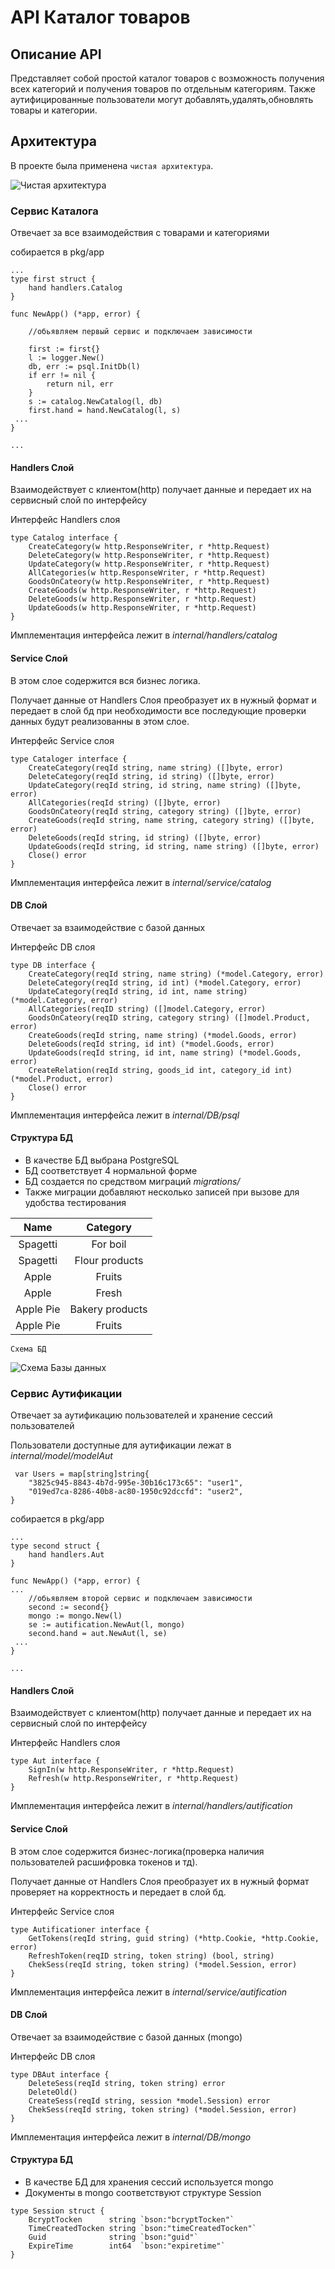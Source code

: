 # API Каталог товаров

## Описание API
 
Представляет собой простой каталог товаров с возможность получения всех категорий и получения товаров по отдельным категориям.
Также аутифицированные пользователи могут добавлять,удалять,обновлять товары и категории.


## Архитектура

В проекте была применена `чистая архитектура`.

![Чистая архитектура](/images/clean.png)

### Сервис Каталога 
Отвечает за все взаимодействия с товарами и категориями 

собирается в pkg/app

```
...
type first struct {
	hand handlers.Catalog
}

func NewApp() (*app, error) {

	//обьявляем первый сервис и подключаем зависимости

	first := first{}
	l := logger.New()
	db, err := psql.InitDb(l)
	if err != nil {
		return nil, err
	}
	s := catalog.NewCatalog(l, db)
	first.hand = hand.NewCatalog(l, s) 
 ...
}

...
```

#### Handlers Слой 
Взаимодействует с клиентом(http) получает данные и передает их на сервисный слой по интерфейсу 

Интерфейс Handlers слоя
```
type Catalog interface {
	CreateCategory(w http.ResponseWriter, r *http.Request)
	DeleteCategory(w http.ResponseWriter, r *http.Request)
	UpdateCategory(w http.ResponseWriter, r *http.Request)
	AllCategories(w http.ResponseWriter, r *http.Request)
	GoodsOnCateory(w http.ResponseWriter, r *http.Request)
	CreateGoods(w http.ResponseWriter, r *http.Request)
	DeleteGoods(w http.ResponseWriter, r *http.Request)
	UpdateGoods(w http.ResponseWriter, r *http.Request)
}
```
Имплементация интерфейса лежит в *internal/handlers/catalog*

#### Service Слой 
В этом слое содержится вся бизнес логика.

Получает данные от Handlers Слоя преобразует их в нужный формат и передает в слой бд при необходимости все последующие проверки данных будут реализованны в этом слое.

Интерфейс Service слоя 
``` 
type Cataloger interface {
	CreateCategory(reqId string, name string) ([]byte, error)
	DeleteCategory(reqId string, id string) ([]byte, error)
	UpdateCategory(reqId string, id string, name string) ([]byte, error)
	AllCategories(reqId string) ([]byte, error)
	GoodsOnCateory(reqId string, category string) ([]byte, error)
	CreateGoods(reqId string, name string, category string) ([]byte, error)
	DeleteGoods(reqId string, id string) ([]byte, error)
	UpdateGoods(reqId string, id string, name string) ([]byte, error)
	Close() error
}
```
Имплементация интерфейса лежит в *internal/service/catalog*

#### DB Слой 
Отвечает за взаимодействие с базой данных 

Интерфейс DB слоя 
```
type DB interface {
	CreateCategory(reqId string, name string) (*model.Category, error)
	DeleteCategory(reqId string, id int) (*model.Category, error)
	UpdateCategory(reqId string, id int, name string) (*model.Category, error)
	AllCategories(reqID string) ([]model.Category, error)
	GoodsOnCateory(reqID string, category string) ([]model.Product, error)
	CreateGoods(reqId string, name string) (*model.Goods, error)
	DeleteGoods(reqId string, id int) (*model.Goods, error)
	UpdateGoods(reqId string, id int, name string) (*model.Goods, error)
	CreateRelation(reqId string, goods_id int, category_id int) (*model.Product, error)
	Close() error
}
```

Имплементация интерфейса лежит в *internal/DB/psql* 

#### Структура БД 

- В качестве БД выбрана PostgreSQL 
- БД соответствует 4 нормальной форме
- БД создается по средством миграций *migrations/*
- Также миграции добавляют несколько записей при вызове для удобства тестирования

|Name|Category|
|:-:|:-:|
|Spagetti|For boil|
|Spagetti|Flour products|
|Apple|Fruits|
|Apple|Fresh|
|Apple Pie|Bakery products|
|Apple Pie|Fruits|

`Схема БД`

![Схема Базы данных](/images/CatalogDB.png)

### Сервис Аутификации

Отвечает за аутификацию пользователей и хранение сессий пользователей

Пользователи доступные для аутификации лежат в *internal/model/modelAut*
```
 var Users = map[string]string{
	"3825c945-8843-4b7d-995e-30b16c173c65": "user1",
	"019ed7ca-8286-40b8-ac80-1950c92dccfd": "user2",
}
```

собирается в pkg/app

```
...
type second struct {
	hand handlers.Aut
}

func NewApp() (*app, error) {
...
	//обьявляем второй сервис и подключаем зависимости
	second := second{}
	mongo := mongo.New(l)
	se := autification.NewAut(l, mongo)
	second.hand = aut.NewAut(l, se)
 ...
}

...
```

#### Handlers Слой 
Взаимодействует с клиентом(http) получает данные и передает их на сервисный слой по интерфейсу 

Интерфейс Handlers слоя
```
type Aut interface {
	SignIn(w http.ResponseWriter, r *http.Request)
	Refresh(w http.ResponseWriter, r *http.Request)
}
```
Имплементация интерфейса лежит в *internal/handlers/autification*

#### Service Слой 
В этом слое содержится бизнес-логика(проверка наличия пользователей расшифровка токенов и тд).

Получает данные от Handlers Слоя преобразует их в нужный формат проверяет на корректность и передает в слой бд.

Интерфейс Service слоя 
``` 
type Autificationer interface {
	GetTokens(reqId string, guid string) (*http.Cookie, *http.Cookie, error)
	RefreshToken(reqID string, token string) (bool, string)
	ChekSess(reqId string, token string) (*model.Session, error)
}
```
Имплементация интерфейса лежит в *internal/service/autification*

#### DB Слой 
Отвечает за взаимодействие с базой данных (mongo)

Интерфейс DB слоя 
```
type DBAut interface {
	DeleteSess(reqId string, token string) error
	DeleteOld()
	CreateSess(reqId string, session *model.Session) error
	ChekSess(reqId string, token string) (*model.Session, error)
}
```

Имплементация интерфейса лежит в *internal/DB/mongo* 

#### Структура БД 

- В качестве БД для хранения сессий используется mongo
- Документы в mongo соответствуют структуре Session

```
type Session struct {
	BcryptTocken      string `bson:"bcryptTocken"`
	TimeCreatedTocken string `bson:"timeCreatedTocken"`
	Guid              string `bson:"guid"`
	ExpireTime        int64  `bson:"expiretime"`
}

```

##  